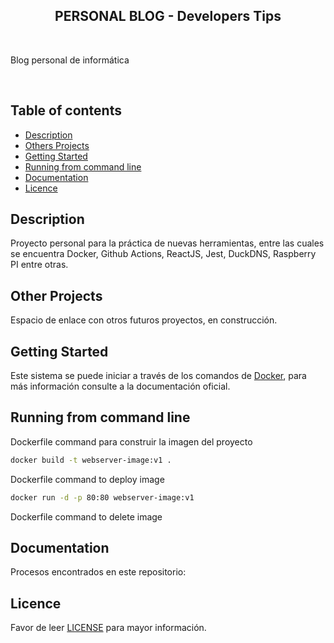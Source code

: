 <h2 align="center"> PERSONAL BLOG - Developers Tips</h2>

<!-- A spacer -->
<p>&nbsp;</p>

<p>
Blog personal de informática
</p>

<!-- A spacer -->
<p>&nbsp;</p>

## Table of contents

- [Description](#description)
- [Others Projects](#description)
- [Getting Started](#getting-started)
- [Running from command line](#running-from-command-line)
- [Documentation](#documentation)
- [Licence](#licence)

## Description

Proyecto personal para la práctica de nuevas herramientas, entre las cuales se encuentra Docker, Github Actions, ReactJS, Jest, DuckDNS, Raspberry PI entre otras.

## Other Projects

Espacio de enlace con otros futuros proyectos, en construcción.

## Getting Started

Este sistema se puede iniciar a través de los comandos de [Docker](https://www.docker.com/), para más información consulte a la documentación oficial.

## Running from command line

Dockerfile command para construir la imagen del proyecto

```sh
docker build -t webserver-image:v1 .
```

Dockerfile command to deploy image

```sh
docker run -d -p 80:80 webserver-image:v1
```

Dockerfile command to delete image

## Documentation

Procesos encontrados en este repositorio:

## Licence

Favor de leer [LICENSE](https://github.com/gcarvajalp/docker-blog/blob/master/LICENSE) para mayor información.
